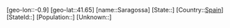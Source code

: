 ﻿---
location: [41.65,-0.9]
type: City
tags:
- geo/City


SpocWebEntityId: 33950
isDeleted: false
confidential: public

---
[geo-lon::-0.9]
[geo-lat::41.65]
[name::Saragossa]
[State::]
[Country::[Spain](geo/Continent/Europe/Spain.md)]
[StateId::]
[Population::]
[Unknown::]

